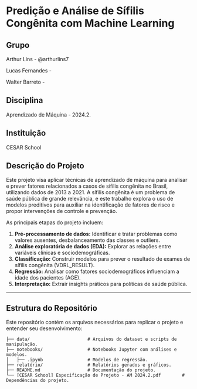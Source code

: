# Predição e Análise de Sífilis Congênita com Machine Learning

## Grupo
Arthur Lins - @arthurlins7

Lucas Fernandes - 

Walter Barreto - 

## Disciplina
Aprendizado de Máquina - 2024.2.

## Instituição
CESAR School

## Descrição do Projeto
Este projeto visa aplicar técnicas de aprendizado de máquina para analisar e prever fatores relacionados a casos de sífilis congênita no Brasil, utilizando dados de 2013 a 2021. A sífilis congênita é um problema de saúde pública de grande relevância, e este trabalho explora o uso de modelos preditivos para auxiliar na identificação de fatores de risco e propor intervenções de controle e prevenção.

As principais etapas do projeto incluem:
1. **Pré-processamento de dados:** Identificar e tratar problemas como valores ausentes, desbalanceamento das classes e outliers.
2. **Análise exploratória de dados (EDA):** Explorar as relações entre variáveis clínicas e sociodemográficas.
3. **Classificação:** Construir modelos para prever o resultado de exames de sífilis congênita (VDRL\_RESULT).
4. **Regressão:** Analisar como fatores sociodemográficos influenciam a idade dos pacientes (AGE).
5. **Interpretação:** Extrair insights práticos para políticas de saúde pública.

---

## Estrutura do Repositório
Este repositório contém os arquivos necessários para replicar o projeto e entender seu desenvolvimento:

```plaintext
├── data/                      # Arquivos do dataset e scripts de manipulação.
├── notebooks/                 # Notebooks Jupyter com análises e modelos.
│   ├── .ipynb                 # Modelos de regressão.
├── relatório/                 # Relatórios gerados e gráficos.
├── README.md                  # Documentação do projeto.
└── [CESAR School] Especificação de Projeto - AM 2024.2.pdf        # Dependências do projeto.

